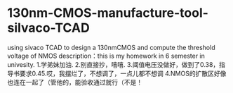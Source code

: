 # 130nm-CMOS-manufacture-tool-silvaco-TCAD
using sivaco TCAD to design a 130nmCMOS and compute the threshold voltage of NMOS
description：this is my homework in 6 semester in univesity.
1.学弟妹加油.
2.别直接抄，嘻嘻.
3.阈值电压没做好，做到了0.38，指导书要求0.45.哎，我摆烂了，不想调了，一点儿都不想调
4.NMOS的扩散区好像也连在一起了（管他的，能验收通过就行（不是！
